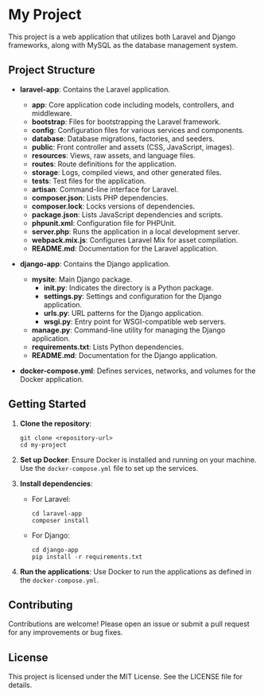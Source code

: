 # My Project

This project is a web application that utilizes both Laravel and Django frameworks, along with MySQL as the database management system. 

## Project Structure

- **laravel-app**: Contains the Laravel application.
  - **app**: Core application code including models, controllers, and middleware.
  - **bootstrap**: Files for bootstrapping the Laravel framework.
  - **config**: Configuration files for various services and components.
  - **database**: Database migrations, factories, and seeders.
  - **public**: Front controller and assets (CSS, JavaScript, images).
  - **resources**: Views, raw assets, and language files.
  - **routes**: Route definitions for the application.
  - **storage**: Logs, compiled views, and other generated files.
  - **tests**: Test files for the application.
  - **artisan**: Command-line interface for Laravel.
  - **composer.json**: Lists PHP dependencies.
  - **composer.lock**: Locks versions of dependencies.
  - **package.json**: Lists JavaScript dependencies and scripts.
  - **phpunit.xml**: Configuration file for PHPUnit.
  - **server.php**: Runs the application in a local development server.
  - **webpack.mix.js**: Configures Laravel Mix for asset compilation.
  - **README.md**: Documentation for the Laravel application.

- **django-app**: Contains the Django application.
  - **mysite**: Main Django package.
    - **__init__.py**: Indicates the directory is a Python package.
    - **settings.py**: Settings and configuration for the Django application.
    - **urls.py**: URL patterns for the Django application.
    - **wsgi.py**: Entry point for WSGI-compatible web servers.
  - **manage.py**: Command-line utility for managing the Django application.
  - **requirements.txt**: Lists Python dependencies.
  - **README.md**: Documentation for the Django application.

- **docker-compose.yml**: Defines services, networks, and volumes for the Docker application.

## Getting Started

1. **Clone the repository**:
   ```
   git clone <repository-url>
   cd my-project
   ```

2. **Set up Docker**:
   Ensure Docker is installed and running on your machine. Use the `docker-compose.yml` file to set up the services.

3. **Install dependencies**:
   - For Laravel:
     ```
     cd laravel-app
     composer install
     ```
   - For Django:
     ```
     cd django-app
     pip install -r requirements.txt
     ```

4. **Run the applications**:
   Use Docker to run the applications as defined in the `docker-compose.yml`.

## Contributing

Contributions are welcome! Please open an issue or submit a pull request for any improvements or bug fixes.

## License

This project is licensed under the MIT License. See the LICENSE file for details.